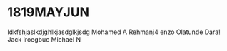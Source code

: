 # 1819MAYJUN
ldkfshjaslkdjghlkjasdglkjsdg
Mohamed A
Rehmanj4
enzo
Olatunde
Dara!
Jack
iroegbuc
Michael N
